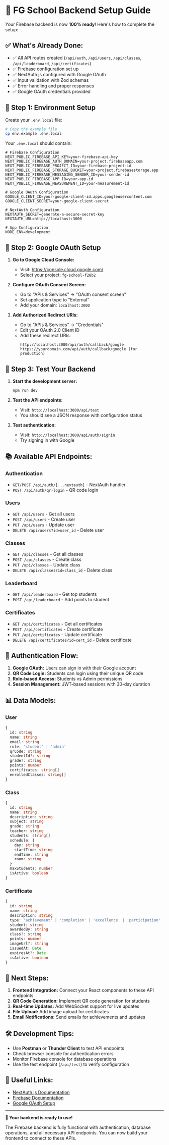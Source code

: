 # 🚀 FG School Backend Setup Guide

Your Firebase backend is now **100% ready**! Here's how to complete the setup:

## ✅ **What's Already Done:**

- ✅ All API routes created (`/api/auth`, `/api/users`, `/api/classes`, `/api/leaderboard`, `/api/certificates`)
- ✅ Firebase configuration set up
- ✅ NextAuth.js configured with Google OAuth
- ✅ Input validation with Zod schemas
- ✅ Error handling and proper responses
- ✅ Google OAuth credentials provided

## 🔧 **Step 1: Environment Setup**

Create your `.env.local` file:

```bash
# Copy the example file
cp env.example .env.local
```

Your `.env.local` should contain:

```env
# Firebase Configuration
NEXT_PUBLIC_FIREBASE_API_KEY=your-firebase-api-key
NEXT_PUBLIC_FIREBASE_AUTH_DOMAIN=your-project.firebaseapp.com
NEXT_PUBLIC_FIREBASE_PROJECT_ID=your-firebase-project-id
NEXT_PUBLIC_FIREBASE_STORAGE_BUCKET=your-project.firebasestorage.app
NEXT_PUBLIC_FIREBASE_MESSAGING_SENDER_ID=your-sender-id
NEXT_PUBLIC_FIREBASE_APP_ID=your-app-id
NEXT_PUBLIC_FIREBASE_MEASUREMENT_ID=your-measurement-id

# Google OAuth Configuration
GOOGLE_CLIENT_ID=your-google-client-id.apps.googleusercontent.com
GOOGLE_CLIENT_SECRET=your-google-client-secret

# NextAuth Configuration
NEXTAUTH_SECRET=generate-a-secure-secret-key
NEXTAUTH_URL=http://localhost:3000

# App Configuration
NODE_ENV=development
```

## 🔗 **Step 2: Google OAuth Setup**

1. **Go to Google Cloud Console:**
   - Visit: https://console.cloud.google.com/
   - Select your project: `fg-school-f28b2`

2. **Configure OAuth Consent Screen:**
   - Go to "APIs & Services" → "OAuth consent screen"
   - Set application type to "External"
   - Add your domain: `localhost:3000`

3. **Add Authorized Redirect URIs:**
   - Go to "APIs & Services" → "Credentials"
   - Edit your OAuth 2.0 Client ID
   - Add these redirect URIs:
     ```
     http://localhost:3000/api/auth/callback/google
     https://yourdomain.com/api/auth/callback/google (for production)
     ```

## 🧪 **Step 3: Test Your Backend**

1. **Start the development server:**
   ```bash
   npm run dev
   ```

2. **Test the API endpoints:**
   - Visit: `http://localhost:3000/api/test`
   - You should see a JSON response with configuration status

3. **Test authentication:**
   - Visit: `http://localhost:3000/api/auth/signin`
   - Try signing in with Google

## 📚 **Available API Endpoints:**

### Authentication
- `GET/POST /api/auth/[...nextauth]` - NextAuth handler
- `POST /api/auth/qr-login` - QR code login

### Users
- `GET /api/users` - Get all users
- `POST /api/users` - Create user
- `PUT /api/users` - Update user
- `DELETE /api/users?id=user_id` - Delete user

### Classes
- `GET /api/classes` - Get all classes
- `POST /api/classes` - Create class
- `PUT /api/classes` - Update class
- `DELETE /api/classes?id=class_id` - Delete class

### Leaderboard
- `GET /api/leaderboard` - Get top students
- `POST /api/leaderboard` - Add points to student

### Certificates
- `GET /api/certificates` - Get all certificates
- `POST /api/certificates` - Create certificate
- `PUT /api/certificates` - Update certificate
- `DELETE /api/certificates?id=cert_id` - Delete certificate

## 🔐 **Authentication Flow:**

1. **Google OAuth:** Users can sign in with their Google account
2. **QR Code Login:** Students can login using their unique QR code
3. **Role-based Access:** Students vs Admin permissions
4. **Session Management:** JWT-based sessions with 30-day duration

## 📊 **Data Models:**

### User
```typescript
{
  id: string
  name: string
  email: string
  role: 'student' | 'admin'
  qrCode: string
  studentId?: string
  grade?: string
  points: number
  certificates: string[]
  enrolledClasses: string[]
}
```

### Class
```typescript
{
  id: string
  name: string
  description: string
  subject: string
  grade: string
  teacher: string
  students: string[]
  schedule: {
    day: string
    startTime: string
    endTime: string
    room: string
  }
  maxStudents: number
  isActive: boolean
}
```

### Certificate
```typescript
{
  id: string
  name: string
  description: string
  type: 'achievement' | 'completion' | 'excellence' | 'participation'
  student: string
  awardedBy: string
  class?: string
  points: number
  imageUrl?: string
  issuedAt: Date
  expiresAt?: Date
  isActive: boolean
}
```

## 🚀 **Next Steps:**

1. **Frontend Integration:** Connect your React components to these API endpoints
2. **QR Code Generation:** Implement QR code generation for students
3. **Real-time Updates:** Add WebSocket support for live updates
4. **File Upload:** Add image upload for certificates
5. **Email Notifications:** Send emails for achievements and updates

## 🛠️ **Development Tips:**

- Use **Postman** or **Thunder Client** to test API endpoints
- Check browser console for authentication errors
- Monitor Firebase console for database operations
- Use the test endpoint (`/api/test`) to verify configuration

## 🔗 **Useful Links:**

- [NextAuth.js Documentation](https://next-auth.js.org/)
- [Firebase Documentation](https://firebase.google.com/docs)
- [Google OAuth Setup](https://developers.google.com/identity/protocols/oauth2)

---

**🎉 Your backend is ready to use!** 

The Firebase backend is fully functional with authentication, database operations, and all necessary API endpoints. You can now build your frontend to connect to these APIs. 